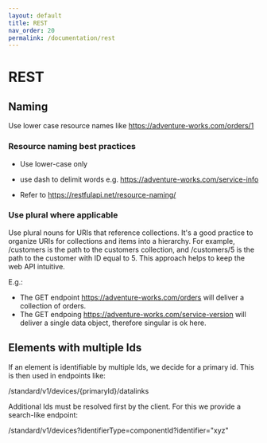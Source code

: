 ```yaml
---
layout: default
title: REST
nav_order: 20
permalink: /documentation/rest
---
```


# REST

## Naming 

Use lower case resource names like https://adventure-works.com/orders/1
### Resource naming best practices

* Use lower-case only
* use dash to delimit words e.g. https://adventure-works.com/service-info
  
* Refer to https://restfulapi.net/resource-naming/

### Use plural where applicable

Use plural nouns for URIs that reference collections. It's a good practice to organize URIs for collections and items into a hierarchy. For example, /customers is the path to the customers collection, and /customers/5 is the path to the customer with ID equal to 5. This approach helps to keep the web API intuitive.

E.g.:

* The GET endpoint https://adventure-works.com/orders will deliver a collection of orders.
* The GET endpoing https://adventure-works.com/service-version will deliver a single data object, therefore singular is ok here.

## Elements with multiple Ids

If an element is identifiable by multiple Ids, we decide for a primary id. This is then used in endpoints like:

/standard/v1/devices/{primaryId}/datalinks

Additional Ids must be resolved first by the client. For this we provide a search-like endpoint:

/standard/v1/devices?identifierType=componentId?identifier="xyz"